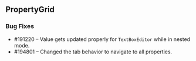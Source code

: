 ## PropertyGrid

### Bug Fixes

* \#191220 – Value gets updated properly for `TextBoxEditor` while in nested mode.
* \#194801 – Changed the tab behavior to navigate to all properties.